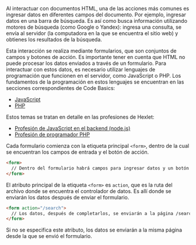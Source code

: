 Al interactuar con documentos HTML, una de las acciones más comunes es ingresar datos en diferentes campos del documento. Por ejemplo, ingresar datos en una barra de búsqueda. Es así como busca información utilizando motores de búsqueda (como Google o Yandex): ingresa una consulta, se envía al servidor (la computadora en la que se encuentra el sitio web) y obtienes los resultados de la búsqueda.

Esta interacción se realiza mediante formularios, que son conjuntos de campos y botones de acción. Es importante tener en cuenta que HTML no puede procesar los datos enviados a través de un formulario. Para interactuar con estos datos, es necesario utilizar lenguajes de programación que funcionen en el servidor, como JavaScript o PHP. Los fundamentos de la programación en estos lenguajes se encuentran en las secciones correspondientes de Code Basics:

* [JavaScript](https://ru.code-basics.com/languages/javascript)
* [PHP](https://ru.code-basics.com/languages/php)

Estos temas se tratan en detalle en las profesiones de Hexlet:

* [Profesión de JavaScript en el backend (node.js)](https://codica.la/profesiones/backend)
* [Profesión de programador PHP](https://codica.la/profesiones/php)

Cada formulario comienza con la etiqueta principal `<form>`, dentro de la cual se encuentran los campos de entrada y el botón de acción.

```html
<form>
  // Dentro del formulario habrá campos para ingresar datos y un botón con una acción (enviar datos)
</form>
```

El atributo principal de la etiqueta `<form>` es `action`, que es la ruta del archivo donde se encuentra el controlador de datos. Es allí donde se enviarán los datos después de enviar el formulario.

```html
<form action="/search">
  // Los datos, después de completarlos, se enviarán a la página /search
</form>
```

Si no se especifica este atributo, los datos se enviarán a la misma página desde la que se envió el formulario.
